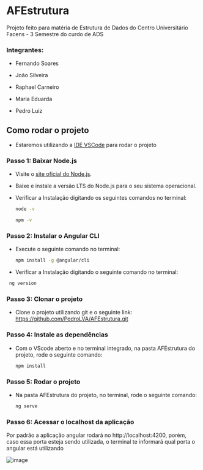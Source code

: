 # AFEstrutura

Projeto feito para matéria de Estrutura de Dados do Centro Universitário Facens - 3 Semestre do curdo de ADS

### Integrantes:

* Fernando Soares

* João Silveira

* Raphael Carneiro

* Maria Eduarda

* Pedro Luiz

## Como rodar o projeto
* Estaremos utilizando a [IDE VSCode](https://code.visualstudio.com) para rodar o projeto

### Passo 1: Baixar Node.js




* Visite o [site oficial do Node.js](https://nodejs.org/en).
* Baixe e instale a versão LTS do Node.js para o seu sistema operacional.
* Verificar a Instalação digitando os seguintes comandos no terminal:

  ```sh
  node -v
  ```
  
   ```sh
   npm -v
    ```
  



### Passo 2: Instalar o Angular CLI

* Execute o seguinte comando no terminal:

  ```sh
  npm install -g @angular/cli
  ```
  

* Verificar a Instalação digitando o seguinte comando no terminal:

 ```sh
  ng version
 ```

### Passo 3: Clonar o projeto

* Clone o projeto utilizando git e o seguinte link: https://github.com/PedroLVA/AFEstrutura.git

### Passo 4: Instale as dependências

* Com o VScode aberto e no terminal integrado, na pasta AFEstrutura do projeto, rode o seguinte comando:
  ```sh
  npm install
   ```
   
### Passo 5: Rodar o projeto

* Na pasta AFEstrutura do projeto, no terminal, rode o seguinte comando:
   ```sh
  ng serve
    ```

### Passo 6: Acessar o localhost da aplicação

Por padrão a aplicação angular rodará no http://localhost:4200, porém, caso essa porta esteja sendo utilizada, o terminal te informará qual porta o angular está utilizando

![image](https://github.com/PedroLVA/AFEstrutura/assets/130158934/1f0f7f0e-c42f-4dc9-a309-2473b98b237e)

